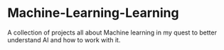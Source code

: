 # Machine-Learning-Learning
A collection of projects all about Machine learning in my quest to better understand AI and how to work with it.
